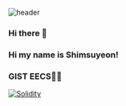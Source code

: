 
![header](https://capsule-render.vercel.app/api?type=slice&color=89CFF0&height=300&section=header&text=Shim%20suyeon&fontSize=90)
### Hi there 👋
### Hi my name is Shimsuyeon!
### GIST EECS👩‍🎓

[![Solidity](https://img.shields.io/badge/Solidity-363636?style=flat-square&logo=JavaScript&logoColor=black)](github.com/Joowon0220/TODO-List)

<!--
**Shimsuyeon/Shimsuyeon** is a ✨ _special_ ✨ repository because its `README.md` (this file) appears on your GitHub profile.

Here are some ideas to get you started:

- 🔭 I’m currently working on ...
- 🌱 I’m currently learning ...
- 👯 I’m looking to collaborate on ...
- 🤔 I’m looking for help with ...
- 💬 Ask me about ...
- 📫 How to reach me: ...
- 😄 Pronouns: ...
- ⚡ Fun fact: ...
-->
